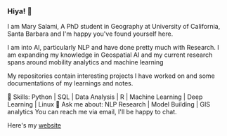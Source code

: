 ### Hiya! 👋

I am Mary Salami, A PhD student in Geography at University of California, Santa Barbara  and I'm happy you've found yourself here.

I am into AI, particularly NLP  and have done pretty much with Research.  I am expanding my knowledge in Geospatial AI and my current research spans around mobility analytics and machine learning 

My repositories contain interesting projects I have worked on and some documentations of my learnings and notes.

🌱 Skills: Python | SQL | Data Analysis | R | Machine Learning | Deep Learning | Linux
💬 Ask me about: NLP Research | Model Building | GIS analytics
You can reach me via email, I'll be happy to chat.

Here's my [website](https://salami-mary.github.io/)

